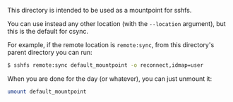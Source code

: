 This directory is intended to be used as a mountpoint for sshfs.

You can use instead any other location (with the `--location`
argument), but this is the default for csync.

For example, if the remote location is `remote:sync`, from this
directory's parent directory you can run:

```sh
$ sshfs remote:sync default_mountpoint -o reconnect,idmap=user
```

When you are done for the day (or whatever), you can just unmount it:

```sh
umount default_mountpoint
```
